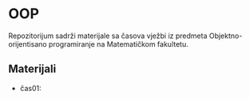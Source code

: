 # OOP
Repozitorijum sadrži materijale sa časova vježbi iz predmeta Objektno-orijentisano programiranje na Matematičkom fakultetu.

## Materijali
  - čas01:
